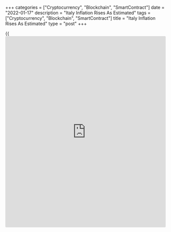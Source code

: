 +++
categories = ["Cryptocurrency", "Blockchain", "SmartContract"]
date = "2022-01-17"
description = "Italy Inflation Rises As Estimated"
tags = ["Cryptocurrency", "Blockchain", "SmartContract"]
title = "Italy Inflation Rises As Estimated"
type = "post"
+++

{{<iframe id="large-banner" src="https://www.bounty.group/#slide=26.0" width="100%" height="600" scrolling="no" style="border: 0px solid rgb(216, 221, 230); border-radius: 3px;">}}

Italy's consumer price inflation increased in December, as initially
estimated, final data from the statistical office Istat showed on
Monday.

Consumer price inflation rose to 3.9 percent in December from 3.7
percent in November, as estimated.

On a month-on-month basis, consumer prices rose 0.4 percent, as
initially estimated.

The EU measure of harmonized index, or HICP, increased 4.2 percent in
December, following a 3.9 percent rise a month ago, as estimated.

On a monthly basis, the HICP grew 0.5 percent in December. This was in
line with the initial estimate.

Core inflation, which excludes energy and unprocessed food, rose to 1.5
percent from 1.3 percent in the prior month.

In 2021, average consumer prices accelerated 1.9 percent, after a 0.2
percent decline in 2020. Core inflation rose to 0.8 percent from 0.5
percent in 2020.

The HICP rose 2.4 percent in 2021, after a 0.4 percent decrease in 2020.

For comments and feedback [contact](https://www.playgroundfx.com/contact/): editorial@rtt[news](https://www.letsplayfx.com/blog/forex-news-website/).com

[Economic News][1]

 **What parts of the world are seeing the best (and worst) economic
performances lately? Click[here][2] to check out our [Econ Scorecard][2]
and find out! See up-to-the-moment [ranking](https://www.playgroundfx.com/blog/crypto-exchange-ranking/)s for the best and worst
performers in [GDP][3], [unemployment rate][4], [inflation][5] and much
more.**

   1. www.rtt[news](https://www.letsplayfx.com/blog/forex-news-website/).com/Content/EconomicNews.aspx
   2. www.rtt[news](https://www.letsplayfx.com/blog/forex-news-website/).com/economic-scorecard/world-rank/unemployment-rate/highest-performance.aspx
   3. www.rtt[news](https://www.letsplayfx.com/blog/forex-news-website/).com/economic-scorecard/world-rank/GDP/highest-performance.aspx
   4. www.rtt[news](https://www.letsplayfx.com/blog/forex-news-website/).com/economic-scorecard/world-rank/unemployment-rate/lowest-performance.aspx
   5. www.rtt[news](https://www.letsplayfx.com/blog/forex-news-website/).com/economic-scorecard/world-rank/CPI/highest-performance.aspx